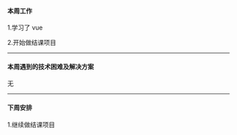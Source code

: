 #### **本周工作**

1.学习了 vue

2.开始做结课项目

------

#### **本周遇到的技术困难及解决方案**

无

------

#### **下周安排**

1.继续做结课项目